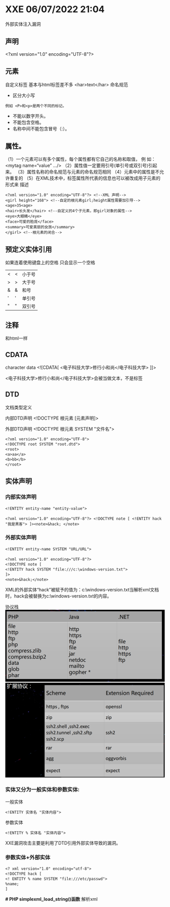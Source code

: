 # XXE 06/07/2022 21:04

外部实体注入漏洞

## 声明

&lt;?xml version="1.0" encoding="UTF-8"?&gt;

## 元素

自定义标签 基本与html标签差不多
&lt;har&gt;text&lt;/har&gt;
命名规范

- 区分大小写

```
例如 <P>和<p>是两个不同的标记。 
```

- 不能以数字开头。
- 不能包含空格。
- 名称中间不能包含冒号（:）。

## 属性。

（1）一个元素可以有多个属性，每个属性都有它自己的名称和取值， 例 如：&lt;mytag name=“value” …/&gt;
（2）属性值一定要用引号(单引号或双引号)引起来。
（3）属性名称的命名规范与元素的命名规范相同
（4）元素中的属性是不允许重复的
（5）在XML技术中，标签属性所代表的信息也可以被改成用子元素的形式来 描述

```
<?xml version="1.0" encoding="UTF-8"?> <!--XML 声明--> 
<girl height="168"> <!--自定的根元素girl;height属性需要加引导--> 
<age>35<age> 
<hair>长头发</hair> <!--自定义的4个子元素，即girl对象的属性--> 
<eye>大眼睛</eye> 
<face>可爱的脸庞</face> 
<summary>可爱美丽的女孩</summary> 
</girl> <!--根元素的闭合-->
```

## 预定义实体引用

如果连着使用键盘上的空格 只会显示一个空格

|     |     |     |
| --- | --- | --- |
| <   | <   | 小于号 |
| >   | >   | 大于号 |
| &   | &   | 和号  |
| '   | '   | 单引号 |
| "   | "   | 双引号 |

## 注释

和html一样

## CDATA

character data
&lt;!\[CDATA\[ <电子科技大学&gt;修行小和尚&lt;/电子科技大学&gt; \]\]>

&lt;电子科技大学&gt;修行小和尚&lt;/电子科技大学&gt;会被当做文本，不是标签

## DTD

文档类型定义

内部DTD声明 &lt;!DOCTYPE 根元素 \[元素声明\]&gt;

外部DTD声明 &lt;!DOCTYPE 根元素 SYSTEM "文件名"&gt;

```
<?xml version="1.0" encoding="UTF-8">
<!DOCTYPE root SYSTEM "root.dtd">
<root>
<a>aa</a>
<b>bb</b>
</root>
```

## 实体声明

### 内部实体声明

```
<!ENTITY entity-name "entity-value">

<?xml version="1.0" encoding="UTF-8"?> <!DOCTYPE note [ <!ENTITY hack "我是黑客"> ]><note>&hack; </note>
```

### 外部实体声明

```
<!ENTITY entity-name SYSTEM "URL/URL">

<?xml version="1.0" encoding="UTF-8"?>
<!DOCTYPE note [
<!ENTITY hack SYSTEM "file:///c:\windows-version.txt">
]>
<note>&hack;</note>
```

XML的外部实体“hack”被赋予的值为：c:\\windows-version.txt当解析xml文档时，hack会被替换为c:\\windows-version.txt的内容。

协议栈
![178915d7c98f2bca6ceb0649d814c191.png](../_resources/178915d7c98f2bca6ceb0649d814c191.png)
![3eeb86a5ad392fc4db1edf72e413d768.png](../_resources/3eeb86a5ad392fc4db1edf72e413d768.png)

### 实体又分为一般实体和参数实体:

一般实体

```
<!ENTITY 实体名 "实体内容">
```

参数实体

```
<!ENTITY % 实体名 "实体内容">
```

XXE漏洞攻击主要是利用了DTD引用外部实体导致的漏洞。

### 参数实体+外部实体

```
<? xml version="1.0" encoding="utf-8">
<!DOCTYPE hack [
<! ENTITY % name SYSTEM "file:///etc/passwd">
%name;
]
```

**\# PHP simplexml\_load\_string()函数**
解析xml